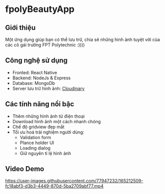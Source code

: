 # fpolyBeautyApp

## Giới thiệu
Một ứng dụng giúp bạn có thể lưu trữ, chia sẽ những hình ảnh tuyệt vời của các cô gái trường FPT Polytechnic :))))

## Công nghệ sử dụng
 - Fronted: React Native
 - Backend: NodeJs & Express
 - Database: MongoDb
 - Server lưu trữ hình ảnh: <a target="_blank" href="https://cloudinary.com">Cloudinary <a/>

## Các tính năng nổi bậc
  - Thêm những hình ảnh từ điện thoại
  - Download hình ảnh một cách nhanh chóng
  - Chế độ gridview đẹp mắt
  - Tối ưu hoá trải nghiệm người dùng:
    + Validation form
    + Plance holder UI
    + Loading dialog
    + Giữ nguyên tỉ lệ hình ảnh
  
 ## Video Demo
  https://user-images.githubusercontent.com/77947232/165212509-fc18abf3-d3b3-4449-870d-5ba2709abf77.mp4
